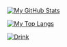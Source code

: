 [![My GitHub Stats](https://github-readme-stats.vercel.app/api?username=Yogpod&show_icons=true&theme=dracula&count_private=true&show_icons=true&hide_border=true)](https://github.com/Yogpod)


[![My Top Langs](https://github-readme-stats.vercel.app/api/top-langs/?username=Yogpod&theme=dracula&layout=compact&hide=AutoHotkey&hide_title=true)](https://github.com/Yogpod)


[![Drink](http://pls.propkill.me/YUJt.gif)](https://github.com/Yogpod)

